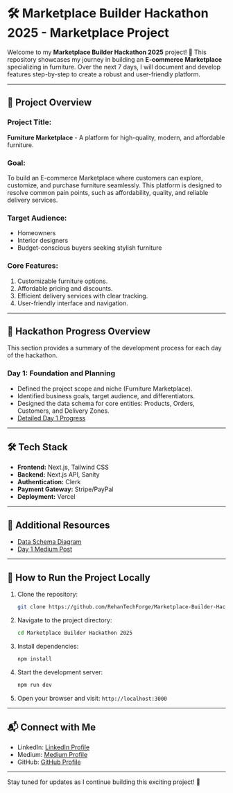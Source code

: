 # 🛠️ Marketplace Builder Hackathon 2025 - Marketplace Project

Welcome to my **Marketplace Builder Hackathon 2025** project! 🎉 This repository showcases my journey in building an **E-commerce Marketplace** specializing in furniture. Over the next 7 days, I will document and develop features step-by-step to create a robust and user-friendly platform.

---

## 🚀 Project Overview

### **Project Title:**

**Furniture Marketplace** - A platform for high-quality, modern, and affordable furniture.

### **Goal:**

To build an E-commerce Marketplace where customers can explore, customize, and purchase furniture seamlessly. This platform is designed to resolve common pain points, such as affordability, quality, and reliable delivery services.

### **Target Audience:**

- Homeowners
- Interior designers
- Budget-conscious buyers seeking stylish furniture

### **Core Features:**

1. Customizable furniture options.
2. Affordable pricing and discounts.
3. Efficient delivery services with clear tracking.
4. User-friendly interface and navigation.

---

## 📅 Hackathon Progress Overview

This section provides a summary of the development process for each day of the hackathon.

### **Day 1: Foundation and Planning**

- Defined the project scope and niche (Furniture Marketplace).
- Identified business goals, target audience, and differentiators.
- Designed the data schema for core entities: Products, Orders, Customers, and Delivery Zones.
- [Detailed Day 1 Progress](https://github.com/RehanTechForge/Marketplace-Builder-Hackathon-2025/tree/main/Day01)

---

## 🛠️ Tech Stack

- **Frontend:** Next.js, Tailwind CSS
- **Backend:** Next.js API, Sanity
- **Authentication:** Clerk
- **Payment Gateway:** Stripe/PayPal
- **Deployment:** Vercel

---

## 📖 Additional Resources

- [Data Schema Diagram](https://app.eraser.io/workspace/Ux8HAqE3Acfn4DrUns0r?origin=share)
- [Day 1 Medium Post](https://medium.com/@muhammadrehan125768/hackathon-day-1-samajhaye-gaye-concepts-aur-data-schema-banane-ka-process-b7116744746d)

---

## 🚀 How to Run the Project Locally

1. Clone the repository:
   ```bash
   git clone https://github.com/RehanTechForge/Marketplace-Builder-Hackathon-2025
   ```
2. Navigate to the project directory:
   ```bash
   cd Marketplace Builder Hackathon 2025
   ```
3. Install dependencies:
   ```bash
   npm install
   ```
4. Start the development server:
   ```bash
   npm run dev
   ```
5. Open your browser and visit: `http://localhost:3000`

---

## 📬 Connect with Me

- LinkedIn: [LinkedIn Profile](https://linkedin.com/in/rehantechforge)
- Medium: [Medium Profile](https://medium.com/@muhammadrehan125768)
- GitHub: [GitHub Profile](https://github.com/RehanTechForge)

---

Stay tuned for updates as I continue building this exciting project! 🚀

